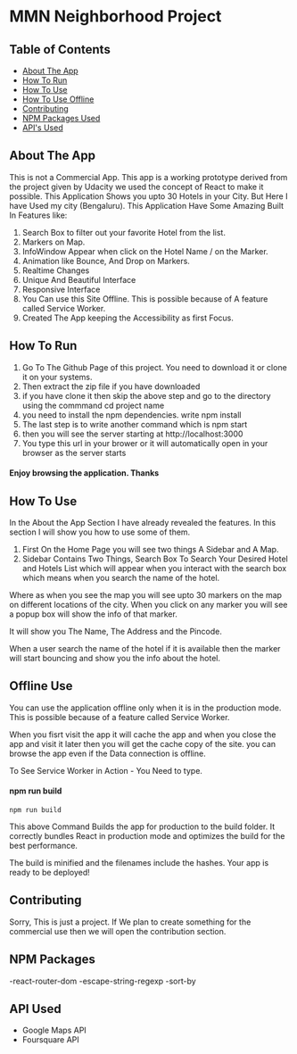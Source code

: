 # MMN Neighborhood Project

## Table of Contents

* [About The App](#about-the-app)
* [How To Run](#how-to-run)
* [How To Use](#about-the-app)
* [How To Use Offline](#offline-use)
* [Contributing](#contributing)
* [NPM Packages Used](#npm-packages)
* [API's Used](#api-used)


## About The App

This is not a Commercial App. This app is a working prototype derived from the project given by Udacity we used the concept of React to make it possible.
This Application Shows you upto 30 Hotels in your City. But Here I have Used my city (Bengaluru).
This Application Have Some Amazing Built In Features like:

1. Search Box to filter out your favorite Hotel from the list.
2. Markers on Map.
3. InfoWindow Appear when click on the Hotel Name / on the Marker.
4. Animation like Bounce, And Drop on Markers.
5. Realtime Changes
6. Unique And Beautiful Interface
7. Responsive Interface
8. You Can use this Site Offline. This is possible because of A feature called Service Worker.
9. Created The App keeping the Accessibility as first Focus.

## How To Run

1. Go To The Github Page of this project. You need to download it or clone it on your systems.
2. Then extract the zip file if you have downloaded
3. if you have clone it then skip the above step and go to the directory using the commmand cd project name
4. you need to install the npm dependencies. write npm install
5. The last step is to write another command which is npm start
6. then you will see the server starting at http://localhost:3000
7. You type this url in your brower or it will automatically open in your browser as the server starts

#### Enjoy browsing the application. Thanks

## How To Use

In the About the App Section I have already revealed the features. In this section I will show you how to use some of them.

1. First On the Home Page you will see two things A Sidebar and A Map. 
2. Sidebar Contains Two Things, Search Box To Search Your Desired Hotel and Hotels List which will appear when you interact with the search box which means when you search the name of the hotel.

Where as when you see the map you will see upto 30 markers on the map on different locations of the city. 
When you click on any marker you will see a popup box will show the info of that marker.

It will show you The Name, The Address and the Pincode.

When a user search the name of the hotel if it is available then the marker will start bouncing and show you the info about the hotel.

## Offline Use 

You can use the application offline only when it is in the production mode. This is possible because of a feature called Service Worker.

When you fisrt visit the app it will cache the app and when you close the app and visit it later then you will get the cache copy of the site. you can browse the app even if the Data connection is offline.

To See Service Worker in Action - You Need to type.

#### npm run build 

`npm run build `

This above Command Builds the app for production to the build folder.
It correctly bundles React in production mode and optimizes the build for the best performance.

The build is minified and the filenames include the hashes.
Your app is ready to be deployed!

## Contributing

Sorry, This is just a project. If We plan to create something for the commercial use then we will open the contribution section. 

## NPM Packages

-react-router-dom
-escape-string-regexp
-sort-by

## API Used

* Google Maps API
* Foursquare API
